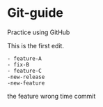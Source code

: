 # Git-guide
Practice using GitHub

This is the first edit.

    - feature-A
    - fix-B
    - feature-C
    -new-release
    -new-feature
the feature wrong time commit